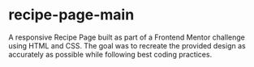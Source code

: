# recipe-page-main
A responsive Recipe Page built as part of a Frontend Mentor challenge using HTML and CSS. The goal was to recreate the provided design as accurately as possible while following best coding practices.
